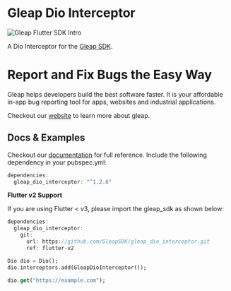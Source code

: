 # Gleap Dio Interceptor

![Gleap Flutter SDK Intro](https://raw.githubusercontent.com/GleapSDK/iOS-SDK/main/imgs/gleapheader.png)

A Dio Interceptor for the [Gleap SDK](https://pub.dev/packages/gleap_sdk).

# Report and Fix Bugs the Easy Way

Gleap helps developers build the best software faster. It is your affordable in-app bug reporting tool for apps, websites and industrial applications.

Checkout our [website](https://gleap.io) to learn more about gleap.

## Docs & Examples

Checkout our [documentation](https://docs.gleap.io/docs/flutter-sdk) for full reference. Include the following dependency in your pubspec.yml:

```dart
dependencies:
  gleap_dio_interceptor: "^1.2.6"
```

**Flutter v2 Support**

If you are using Flutter < v3, please import the gleap_sdk as shown below:

```dart
dependencies:
  gleap_dio_interceptor:
    git:
      url: https://github.com/GleapSDK/gleap_dio_interceptor.git
      ref: flutter-v2

```

```dart
Dio dio = Dio();
dio.interceptors.add(GleapDioInterceptor());

dio.get("https://example.com");
```